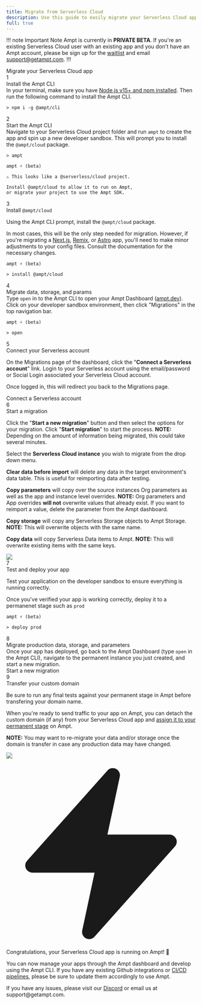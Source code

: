 ```yaml
---
title: Migrate from Serverless Cloud
description: Use this guide to easily migrate your Serverless Cloud apps along with their data, storage and parameters to the Ampt platform.
full: true
---
```


!!! note Important Note
Ampt is currently in **PRIVATE BETA**. If you're an existing Serverless Cloud user with an existing app and you don't have an Ampt account, please be sign up for the [waitlist](https://ampt.dev) and email support@getampt.com.
!!!

<div class="font-medium text-xl pb-6 pt-4">Migrate your Serverless Cloud app</div>

<!-- Step 1-->
<div class="flex flex-wrap xl:flex-nowrap items-start gap-x-3 mb-1 line-bg">
        <div class="flex-none"><span class="block bg-ampt-purple text-white text-sm rounded-full w-6 h-6 font-medium flex items-center justify-center">1</span></div>
        <div class="pr-6 flex-1">
                <div class="text-base font-medium">Install the Ampt CLI</div>
                <div class="text-base pt-1 pb-6 xl:pb-16">In your terminal, make sure you have <a href="https://docs.npmjs.com/downloading-and-installing-node-js-and-npm" target="_blank">Node.js v15+ and npm installed</a>. Then run the following command to install the Ampt CLI.</div>
        </div>
<div class="w-full xl:w-[55%] pb-16">

```terminal class="no-margin", title="Terminal"
> npm i -g @ampt/cli
```

</div></div>
<!-- Step 2-->
<div class="flex flex-wrap xl:flex-nowrap items-start gap-x-3 mb-1 line-bg">
        <div class="flex-none"><span class="block bg-ampt-purple text-white text-sm rounded-full w-6 h-6 font-medium flex items-center justify-center">2</span></div>
        <div class="pr-6 flex-1">
                <div class="text-base font-medium">Start the Ampt CLI</div>
                <div class="text-base pt-1 pb-6 xl:pb-16">Navigate to your Serverless Cloud project folder and run <code>ampt</code> to create the app and spin up a new developer sandbox. This will prompt you to install the <code>@ampt/cloud</code> package.</div>
        </div>
<div class="w-full xl:w-[55%] pb-16">

```terminal class="no-margin", title="Terminal", copy="false"
> ampt

ampt ⚡ (beta)

⚠ This looks like a @serverless/cloud project.

Install @ampt/cloud to allow it to run on Ampt,
or migrate your project to use the Ampt SDK.
```

</div></div>
<!-- Step 3-->
<div class="flex flex-wrap xl:flex-nowrap items-start gap-x-3 mb-1 line-bg">
        <div class="flex-none"><span class="block bg-ampt-purple text-white text-sm rounded-full w-6 h-6 font-medium flex items-center justify-center">3</span></div>
        <div class="pr-6 flex-1">
                <div class="text-base font-medium">Install <code>@ampt/cloud</code></div>
                <div class="text-base pt-1 pb-6 xl:pb-16"><p class="no-margin">Using the Ampt CLI prompt, install the <code>@ampt/cloud</code> package.</p><p>In most cases, this will be the only step needed for migration. However, if you're migrating a <a href="/docs/frameworks/next/">Next.js</a>, <a href="docs/frameworks/remix/">Remix</a>, or <a href="/docs/frameworks/astro/">Astro</a> app, you'll need to make minor adjustments to your config files. Consult the documentation for the necessary changes.</p></div>
        </div>
<div class="w-full xl:w-[55%] pb-16">

```terminal class="no-margin", title="Terminal", copy="false"
ampt ⚡ (beta)

> install @ampt/cloud
```

</div></div>
<!-- Step 4-->
<div class="flex flex-wrap xl:flex-nowrap items-start gap-x-3 mb-1 line-bg">
        <div class="flex-none"><span class="block bg-ampt-purple text-white text-sm rounded-full w-6 h-6 font-medium flex items-center justify-center">4</span></div>
        <div class="pr-6 flex-1">
                <div class="text-base font-medium">Migrate data, storage, and params</div>
                <div class="text-base pt-1 pb-6 xl:pb-16">Type <code>open</code> in to the Ampt CLI to open your Ampt Dashboard (<a href="https://ampt.dev" target="_blank">ampt.dev</a>). Click on your developer sandbox environment, then click "Migrations" in the top navigation bar.</div>
        </div>
<div class="w-full xl:w-[55%] pb-16">

```terminal class="no-margin", title="Terminal", copy="true"
ampt ⚡ (beta)

> open
```

</div></div>
<!-- Step 5-->
<div class="flex flex-wrap xl:flex-nowrap items-start gap-x-3 mb-1 line-bg">
        <div class="flex-none"><span class="block bg-ampt-purple text-white text-sm rounded-full w-6 h-6 font-medium flex items-center justify-center">5</span></div>
        <div class="pr-6 flex-1">
                <div class="text-base font-medium">Connect your Serverless account</div>
                <div class="text-base pt-1 pb-6 xl:pb-16"><p class="no-margin">On the Migrations page of the dashboard, click the "<strong>Connect a Serverless account</strong>" link. Login to your Serverless account using the email/password or Social Login associated your Serverless Cloud account.</p><p>Once logged in, this will redirect you back to the Migrations page.</p></div>
        </div>
<div class="w-full xl:w-[55%] pb-16"><div class="w-full border border-gray-300 drop-shadow bg-black dark:bg-gray-800 dark:border-gray-500 rounded-md text-center py-12 px-10 text-black dark:text-gray-100"><div class="mx-auto text-ampt-purple px-2 py-2 text-base rounded-md hover:bg-ampt-purple/20 cursor-default max-w-xs">Connect a Serverless account</div></div></div></div>
<!-- Step 6-->
<div class="flex flex-wrap xl:flex-nowrap items-start gap-x-3 mb-1 line-bg">
        <div class="flex-none"><span class="block bg-ampt-purple text-white text-sm rounded-full w-6 h-6 font-medium flex items-center justify-center">6</span></div>
        <div class="pr-6 flex-1">
                <div class="text-base font-medium">Start a migration</div>
                <div class="text-base pt-1 pb-6 xl:pb-16"><p class="no-margin">Click the "<strong>Start a new migration</strong>" button and then select the options for your migration. Click "<strong>Start migration</strong>" to start the process. <strong class="text-ampt-purple">NOTE:</strong> Depending on the amount of information being migrated, this could take several minutes.</p><p>Select the <strong>Serverless Cloud instance</strong> you wish to migrate from the drop down menu.</p><p><strong>Clear data before import</strong> will delete any data in the target environment's data table. This is useful for reimporting data after testing.</p><p><strong>Copy parameters</strong> will copy over the source instances Org parameters as well as the app and instance level overrides. <strong class="text-ampt-purple">NOTE:</strong> Org parameters and App overrides <strong>will not</strong> overwrite values that already exist. If you want to reimport a value, delete the parameter from the Ampt dashboard.</p><p><strong>Copy storage</strong> will copy any Serverless Storage objects to Ampt Storage. <strong class="text-ampt-purple">NOTE:</strong> This will overwrite objects with the same name.</p><p><strong>Copy data</strong> will copy Serverless Data items to Ampt. <strong class="text-ampt-purple">NOTE:</strong> This will overwrite existing items with the same keys.</p></div>
        </div>
<div class="w-full xl:w-[55%] pb-16"><div class="w-full border border-gray-300 drop-shadow bg-black dark:border-gray-500 rounded-md p-4 text-black dark:text-gray-100"><div class="mx-auto max-w-md xl:max-w-full"><img src="/images/docs/sc-migration.png" class="rounded-md no-margin" /></div></div></div></div>
<!-- Step 7-->
<div class="flex flex-wrap xl:flex-nowrap items-start gap-x-3 mb-1 line-bg">
        <div class="flex-none"><span class="block bg-ampt-purple text-white text-sm rounded-full w-6 h-6 font-medium flex items-center justify-center">7</span></div>
        <div class="pr-6 flex-1">
                <div class="text-base font-medium">Test and deploy your app</div>
                <div class="text-base pt-1 pb-6 xl:pb-16"><p class="no-margin">Test your application on the developer sandbox to ensure everything is running correctly.</p><p>Once you've verified your app is working correctly, deploy it to a permanenet stage such as <code>prod</code></p></div>
        </div>
<div class="w-full xl:w-[55%] pb-16">

```terminal class="no-margin", title="Terminal", copy="false"
ampt ⚡ (beta)

> deploy prod
```

</div></div>
<!-- Step 8-->
<div class="flex flex-wrap xl:flex-nowrap items-start gap-x-3 mb-1 line-bg">
        <div class="flex-none"><span class="block bg-ampt-purple text-white text-sm rounded-full w-6 h-6 font-medium flex items-center justify-center">8</span></div>
        <div class="pr-6 flex-1">
                <div class="text-base font-medium">Migrate production data, storage, and parameters</div>
                <div class="text-base pt-1 pb-6 xl:pb-16">Once your app has deployed, go back to the Ampt Dashboard (type <code>open</code> in the Ampt CLI), navigate to the permanent instance you just created, and start a new migration.</div>
        </div>
<div class="w-full xl:w-[55%] pb-16"><div class="w-full border border-gray-300 drop-shadow bg-black dark:bg-gray-800 dark:border-gray-500 rounded-md text-center py-12 px-10 text-black dark:text-gray-100"><div class="mx-auto bg-ampt-purple px-2 py-2 text-base text-white rounded-md font-normal hover:bg-ampt-purple/80 cursor-default">Start a new migration</div></div></div></div>

<!-- Step 9-->
<div class="flex flex-wrap xl:flex-nowrap items-start gap-x-3 mb-1 line-bg">
        <div class="flex-none"><span class="block bg-ampt-purple text-white text-sm rounded-full w-6 h-6 font-medium flex items-center justify-center">9</span></div>
        <div class="pr-6 flex-1">
                <div class="text-base font-medium">Transfer your custom domain</div>
                <div class="text-base pt-1 pb-6 xl:pb-16"><p class="no-margin">Be sure to run any final tests against your permanent stage in Ampt before transfering your domain name.</p><p>When you're ready to send traffic to your app on Ampt, you can detach the custom domain (if any) from your Serverless Cloud app and <a href="/docs/custom-domains/">assign it to your permanent stage</a> on Ampt.</p><p><strong class="text-ampt-purple">NOTE:</strong> You may want to re-migrate your data and/or storage once the domain is transfer in case any production data may have changed.</p></div>
        </div>
<div class="w-full xl:w-[55%] pb-16"><div class="w-full border border-gray-300 drop-shadow bg-black dark:border-gray-500 rounded-md p-4 text-black dark:text-gray-100"><div class="mx-auto max-w-md xl:max-w-full"><img src="/images/docs/custom-domain.png" class="rounded-md no-margin" /></div></div></div></div>
<!-- Final -->
<div class="flex flex-wrap xl:flex-nowrap items-start gap-x-3 mb-1">
        <div class="flex-none"><span class="block bg-ampt-purple text-white text-sm rounded-full w-6 h-6 font-medium flex items-center justify-center"><svg xmlns="http://www.w3.org/2000/svg" viewBox="0 0 20 20" fill="currentColor" class="w-4 h-4"><path d="M11.983 1.907a.75.75 0 00-1.292-.657l-8.5 9.5A.75.75 0 002.75 12h6.572l-1.305 6.093a.75.75 0 001.292.657l8.5-9.5A.75.75 0 0017.25 8h-6.572l1.305-6.093z" /></svg></span></div>
        <div class="pr-6 flex-1">
                <div class="text-base font-medium">Congratulations, your Serverless Cloud app is running on Ampt! 🚀</div>
                <div class="text-lg pt-1 pb-2"><p>You can now manage your apps through the Ampt dashboard and develop using the Ampt CLI. If you have any existing Github integrations or <a href="/docs/cicd/">CI/CD pipelines</a>, please be sure to update them accordingly to use Ampt.</p><p>If you have any issues, please visit our <a href="/discord">Discord</a> or email us at support@getampt.com.</p></div>
        </div>
</div>
